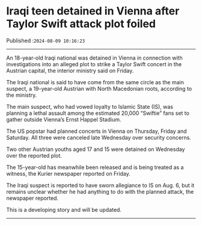 # Iraqi teen detained in Vienna after Taylor Swift attack plot foiled

Published :`2024-08-09 10:16:23`

---

An 18-year-old Iraqi national was detained in Vienna in connection with investigations into an alleged plot to strike a Taylor Swift concert in the Austrian capital, the interior ministry said on Friday.

The Iraqi national is said to have come from the same circle as the main suspect, a 19-year-old Austrian with North Macedonian roots, according to the ministry.

The main suspect, who had vowed loyalty to Islamic State (IS), was planning a lethal assault among the estimated 20,000 “Swiftie” fans set to gather outside Vienna’s Ernst Happel Stadium.

The US popstar had planned concerts in Vienna on Thursday, Friday and Saturday. All three were canceled late Wednesday over security concerns.

Two other Austrian youths aged 17 and 15 were detained on Wednesday over the reported plot.

The 15-year-old has meanwhile been released and is being treated as a witness, the Kurier newspaper reported on Friday.

The Iraqi suspect is reported to have sworn allegiance to IS on Aug. 6, but it remains unclear whether he had anything to do with the planned attack, the newspaper reported.

This is a developing story and will be updated.

---


